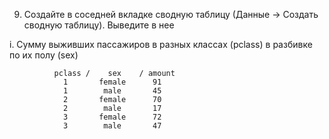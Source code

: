 9. Создайте в соседней вкладке сводную таблицу (Данные -> Создать сводную таблицу). Выведите в нее

i. Сумму выживших пассажиров в разных классах (pclass) в разбивке по их полу (sex)

              pclass /    sex    / amount
                1       female      91
                1        male       45
                2       female      70
                2        male       17
                3       female      72
                3        male       47
              
